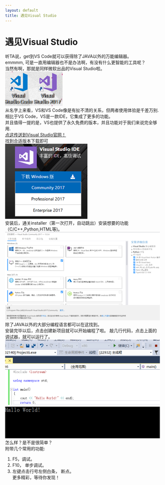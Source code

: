 ```yaml
---
layout: default
title: 遇见Visual Studio
---
```


# 遇见Visual Studio

听TA说，get到VS Code就可以获得除了JAVA以外的万能编辑器。   
emmmm, 可是一直用编辑器也不是办法啊，有没有什么更智能的工具呢？  
当然有啊，那就是同样微软出品的Visual Studio啦。  
![](images/VS.png)   
从名字上来看，VS和VS Code像是有扯不清的关系，但两者使用体验是千差万别.  
相比于VS Code，VS是一款IDE，它集成了更多的功能。  
并且值得一提的是，VS也提供了永久免费的版本，并且功能对于我们来说完全够用.  
[点这传送到Visual Studio官网！](https://visualstudio.microsoft.com/zh-hans/)   
找到合适版本下载即可   
![](images/VS_Download.png)  
安装后，通关installer（第一次打开，自动跳出）安装想要的功能（C/C++,Python,HTML等)。  
![](images/VS_Install.png) 
除了JAVA以外的大部分编程语言都可以在这找到。  
安装完毕以后，点击创建新项目就可以开始编程了啦。 
敲几行代码，点击上面的调试器，就可以运行了。 
![](images/VS_Use.png) 
![](images/VS_Run.png)  
怎么样？是不是很简单？  
附带几个常用的功能:  
1. F5，调试。   
2. F10， 单步调试。
3. 左键点击行号左侧白条， 断点。  
 更多精彩，等待你发现！
